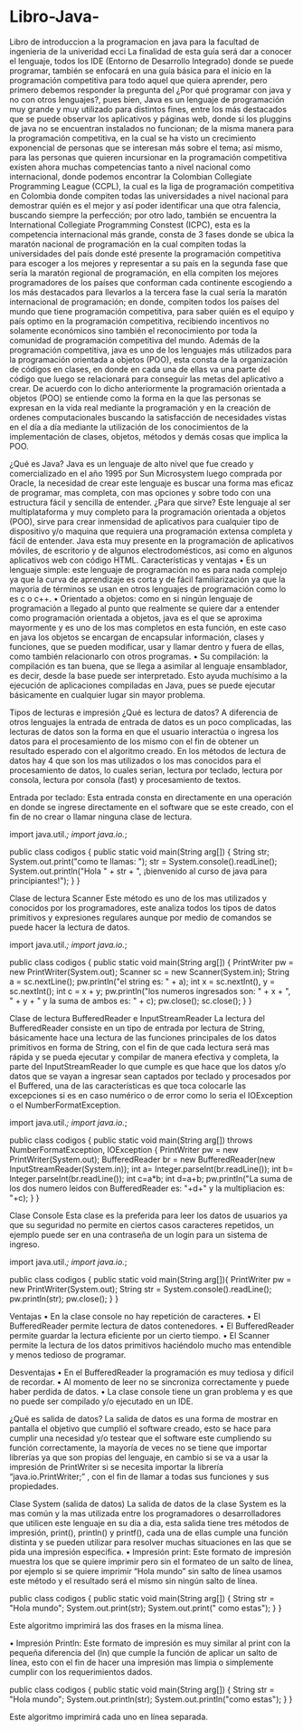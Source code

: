 # Libro-Java-
Libro de introduccion a la programacion en java para la facultad de ingenieria de la univeridad ecci
La finalidad de esta guía será dar a conocer el lenguaje, todos los IDE (Entorno de Desarrollo Integrado) donde se puede programar, también se enfocará en una guía básica para el inicio en la programación competitiva para todo aquel que quiera aprender, pero primero debemos responder la pregunta del ¿Por qué programar con java y no con otros lenguajes?, pues bien,  Java es un lenguaje de programación muy grande y muy utilizado para distintos fines, entre los más destacados que se puede observar los aplicativos y  páginas web, donde si los pluggins de java no se encuentran instalados no funcionan; de la misma manera para la programación competitiva, en la cual se ha visto un crecimiento exponencial de personas que se interesan más sobre el tema; así mismo, para las personas que quieren incursionar en la programación competitiva existen ahora muchas competencias tanto a nivel nacional como internacional, donde podemos encontrar la Colombian Collegiate Programming League (CCPL), la cual es la liga de programación competitiva en Colombia donde compiten todas las universidades a nivel nacional para demostrar quién es el mejor y así poder identificar una que otra falencia, buscando siempre la perfección; por otro lado, también se encuentra la International Collegiate Programming Constest (ICPC), esta es la competencia internacional más grande, consta de 3 fases donde se ubica la maratón nacional de programación en la cual compiten todas la universidades del país donde esté presente la programación competitiva para escoger a los mejores y representar a su país en la segunda fase que sería la maratón regional de programación, en ella compiten los mejores programadores de los países que conforman cada continente escogiendo a los más destacados para llevarlos a la tercera fase la cual sería la maratón internacional de programación; en donde, compiten todos los países del mundo que tiene programación competitiva, para saber quién es el equipo y país optimo en la programación competitiva, recibiendo incentivos no solamente económicos sino también el reconocimiento por toda la comunidad de programación competitiva del mundo.
Además de la programación competitiva, java es uno de los lenguajes más utilizados para la programación orientada a objetos (POO), esta consta de la organización de códigos en clases, en donde en cada una de ellas va una parte del código que luego se relacionará para conseguir las metas del aplicativo a crear. 
De acuerdo con lo dicho anteriormente la programación orientada a objetos (POO) se entiende como la forma en la que las personas se expresan en la vida real mediante la programación y en la creación de ordenes computacionales buscando la satisfacción de necesidades vistas en el día a día mediante la utilización de los conocimientos de la implementación de clases, objetos, métodos y demás cosas que implica la POO. 
<br>

¿Qué es Java?
Java es un lenguaje de alto nivel que fue creado y comercializado en el año 1995 por Sun Microsystem luego comprada por Oracle, la necesidad de crear este lenguaje es buscar una forma mas eficaz de programar, mas completa, con mas opciones y sobre todo con una estructura fácil y sencilla de entender.
¿Para que sirve?
Este lenguaje al ser multiplataforma y muy completo para la programación orientada a objetos (POO), sirve para crear inmensidad de aplicativos para cualquier tipo de dispositivo y/o maquina que requiera una programación extensa completa y fácil de entender.
Java esta muy presente en la programación de aplicativos móviles, de escritorio y de algunos electrodomésticos, asi como en algunos aplicativos web con código HTML.
Características y ventajas
•	Es un lenguaje simple: este lenguaje de programación no es para nada complejo ya que la curva de aprendizaje es corta y de fácil familiarización ya que la mayoría de términos se usan en otros lenguajes de programación como lo es c o c++.
•	Orientado a objetos: como en si ningún lenguaje de programación a llegado al punto que realmente se quiere dar a entender como programación orientada a objetos, java es el que se aproxima mayormente y es uno de los mas completos en esta función, en este caso en java los objetos se encargan de encapsular información, clases y funciones, que se pueden modificar, usar y llamar dentro y fuera de ellas, como también relacionarlo con otros programas.
•	Su compilación: la compilación es tan buena, que se llega a asimilar al lenguaje ensamblador, es decir, desde la base puede ser interpretado. Esto ayuda muchísimo a la ejecución de aplicaciones compiladas en Java, pues se puede ejecutar básicamente en cualquier lugar sin mayor problema.

<hi>Tipos de lecturas e impresión</h1>
¿Qué es lectura de datos?
A diferencia de otros lenguajes la entrada de entrada de datos es un poco complicadas, las lecturas de datos son la forma en que el usuario interactúa o ingresa los datos para el procesamiento de los mismo con el fin de obtener un resultado esperado con el algoritmo creado.
En los métodos de lectura de datos hay 4 que son los mas utilizados o los mas conocidos para el procesamiento de datos, lo cuales serian, lectura por teclado, lectura por consola, lectura por consola (fast) y procesamiento de textos.

Entrada por teclado:
Esta entrada consta en directamente en una operación en donde se ingrese directamente en el software que se este creado, con el fin de no crear o llamar ninguna clase de lectura.

import java.util.*;
import java.io.*;

public class codigos {
	public static void main(String arg[]) {
		  String str;
          System.out.print("como te llamas:  ");
          str = System.console().readLine();
          System.out.println("Hola " + str + 
        ", ¡bienvenido al curso de java para principiantes!");
	}
}

Clase de lectura Scanner
Este método es uno de los mas utilizados y conocidos por los programadores, este analiza todos los tipos de datos primitivos y expresiones regulares aunque por medio de comandos se puede hacer la lectura de datos.

import java.util.*;
import java.io.*;

public class codigos {
	public static void main(String arg[]) {
		PrintWriter pw = new PrintWriter(System.out);
		Scanner sc = new Scanner(System.in);
		String a = sc.nextLine();
		pw.println("el string es: " + a);
		int x = sc.nextInt(), y = sc.nextInt();
		int c = x + y;
		pw.println("los numeros ingresados son: " + x + ", " + y + " y la suma de ambos es: " + c);
		pw.close();
		sc.close();
	}
}

Clase de lectura BufferedReader e InputStreamReader
La lectura del BufferedReader consiste en un tipo de entrada por lectura de String, básicamente hace una lectura de las funciones principales de los datos primitivos en forma de String, con el fin de que cada lectura será mas rápida y se pueda ejecutar y compilar de manera efectiva y completa, la parte del InputStreamReader lo que cumple es que hace que los datos y/o datos que se vayan a ingresar sean captados por teclado y procesados por el Buffered, una de las características es que toca colocarle las excepciones si es en caso numérico o de error como lo seria el IOException o el NumberFormatException.

import java.util.*;
import java.io.*;

public class codigos {
	public static void main(String arg[]) throws NumberFormatException, IOException {
		PrintWriter pw = new PrintWriter(System.out);
		BufferedReader br = new BufferedReader(new InputStreamReader(System.in));
		int a= Integer.parseInt(br.readLine());
		int b= Integer.parseInt(br.readLine());
		int c=a*b;
		int d=a+b;
		pw.println("La suma de los dos numero leidos con BufferedReader es: "+d+" y la multipliacion es: "+c);
	}
}

Clase Console
Esta clase es la preferida para leer los datos de usuarios ya que su seguridad no permite en ciertos casos caracteres repetidos, un ejemplo puede ser en una contraseña de un login para un sistema de ingreso.

import java.util.*;
import java.io.*;

public class codigos {
	public static void main(String arg[]){
		PrintWriter pw = new PrintWriter(System.out);
		String str = System.console().readLine();
        pw.println(str);
	pw.close();
	}
}

Ventajas 
•	En la clase console no hay repetición de caracteres.
•	El BufferedReader permite lectura de datos contenedores.
•	El BufferedReader permite guardar la lectura eficiente por un cierto tiempo.
•	El Scanner permite la lectura de los datos primitivos haciéndolo mucho mas entendible y menos tedioso de programar.

Desventajas
•	En el BufferedReader la programación es muy tediosa y difícil de recordar.
•	Al momento de leer no se sincroniza correctamente y puede haber perdida de datos.
•	La clase console tiene un gran problema y es que no puede ser compilado y/o ejecutado en un IDE.

¿Qué es salida de datos?
La salida de datos es una forma de mostrar en pantalla el objetivo que cumplió el software creado, esto se hace para cumplir una necesidad y/o testear que el software este cumpliendo su función correctamente, la mayoría de veces no se tiene que importar librerías ya que son propias del lenguaje, en cambio si se va a usar la impresión de PrintWriter si se necesita importar la librería “java.io.PrintWriter;” , con el fin de llamar a todas sus funciones y sus propiedades.

Clase System (salida de datos)
La salida de datos de la clase System es la mas común y la mas utilizada entre los programadores o desarrolladores que utilicen este lenguaje en su dia a dia, esta salida tiene tres métodos de impresión, print(), println() y printf(), cada una de ellas cumple una función distinta y se pueden utilizar para resolver muchas situaciones en las que se pida una impresión especifica.
•	Impresión print:
Este formato de impresión muestra los que se quiere imprimir pero sin el formateo de un salto de línea, por ejemplo si se quiere imprimir “Hola mundo” sin salto de línea usamos este método y el resultado será el mismo sin ningún salto de línea.

public class codigos {
		public static void main(String arg[]) {
			String str = "Hola mundo";
			System.out.print(str);
			System.out.print(" como estas");
		}
}

Este algoritmo imprimirá las dos frases en la misma línea.

•	Impresión Println: 
Este formato de impresión es muy similar al print con la pequeña diferencia del (ln) que cumple la función de aplicar un salto de línea, esto con el fin de hacer una impresión mas limpia o simplemente cumplir con los requerimientos dados.

public class codigos {
		public static void main(String arg[]) {
			String str = "Hola mundo";
			System.out.println(str);
			System.out.println("como estas");
		}
}

Este algoritmo imprimirá cada uno en línea separada.


